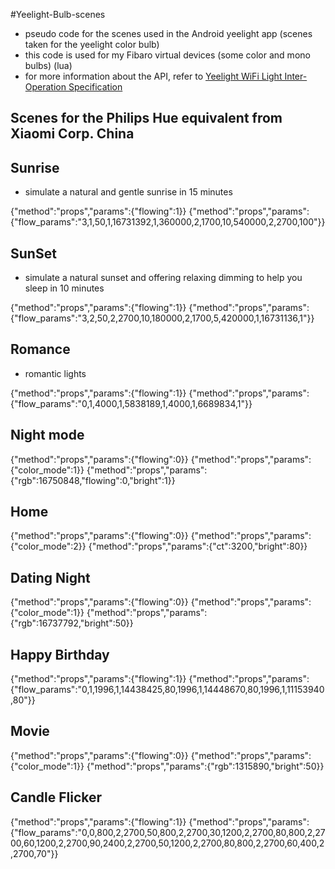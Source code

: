 #Yeelight-Bulb-scenes

- pseudo code for the scenes used in the Android yeelight app (scenes taken for the yeelight color bulb) 
- this code is used for my Fibaro virtual devices (some color and mono bulbs)  (lua)
- for more information about the API, refer to [Yeelight WiFi Light Inter-Operation Specification](https://www.yeelight.com/en_US/developer)


Scenes for the Philips Hue equivalent from Xiaomi Corp. China
-

Sunrise
-
- simulate a natural and gentle sunrise in 15 minutes

{"method":"props","params":{"flowing":1}}
{"method":"props","params":{"flow_params":"3,1,50,1,16731392,1,360000,2,1700,10,540000,2,2700,100"}}

SunSet
-
- simulate a natural sunset and offering relaxing dimming to help you sleep in 10 minutes

{"method":"props","params":{"flowing":1}}
{"method":"props","params":{"flow_params":"3,2,50,2,2700,10,180000,2,1700,5,420000,1,16731136,1"}}

Romance
-
- romantic lights

{"method":"props","params":{"flowing":1}}
{"method":"props","params":{"flow_params":"0,1,4000,1,5838189,1,4000,1,6689834,1"}}

Night mode
-
{"method":"props","params":{"flowing":0}}
{"method":"props","params":{"color_mode":1}}
{"method":"props","params":{"rgb":16750848,"flowing":0,"bright":1}}

Home
-
{"method":"props","params":{"flowing":0}}
{"method":"props","params":{"color_mode":2}}
{"method":"props","params":{"ct":3200,"bright":80}}

Dating Night
--
{"method":"props","params":{"flowing":0}}
{"method":"props","params":{"color_mode":1}}
{"method":"props","params":{"rgb":16737792,"bright":50}}

Happy Birthday
-
{"method":"props","params":{"flowing":1}}
{"method":"props","params":{"flow_params":"0,1,1996,1,14438425,80,1996,1,14448670,80,1996,1,11153940,80"}}

Movie
-
{"method":"props","params":{"flowing":0}}
{"method":"props","params":{"color_mode":1}}
{"method":"props","params":{"rgb":1315890,"bright":50}}

Candle Flicker
-
{"method":"props","params":{"flowing":1}}
{"method":"props","params":{"flow_params":"0,0,800,2,2700,50,800,2,2700,30,1200,2,2700,80,800,2,2700,60,1200,2,2700,90,2400,2,2700,50,1200,2,2700,80,800,2,2700,60,400,2,2700,70"}}
